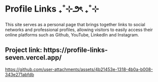 <h1>Profile Links ₊˚⊹౨ৎ ₊˚⊹</h1>


This site serves as a personal page that brings together links to social networks and professional profiles, allowing visitors to easily access their online platforms such as Github, YouTube, LinkedIn and Instagram.
<h2>Project link: https://profile-links-seven.vercel.app/</h2>

https://github.com/user-attachments/assets/4b21453e-1318-4b0a-b008-343e271abfdb
